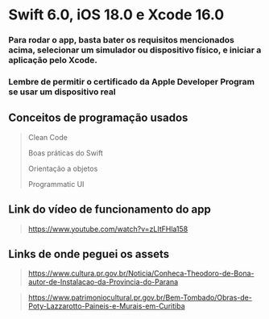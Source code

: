 # Swift 6.0, iOS 18.0 e Xcode 16.0

### Para rodar o app, basta bater os requisitos mencionados acima, selecionar um simulador ou dispositivo físico, e iniciar a aplicação pelo Xcode.
### Lembre de permitir o certificado da Apple Developer Program se usar um dispositivo real

## Conceitos de programação usados
> Clean Code
> 
> Boas práticas do Swift
> 
> Orientação a objetos
>
> Programmatic UI

## Link do vídeo de funcionamento do app

> https://www.youtube.com/watch?v=zLItFHla158

## Links de onde peguei os assets
> https://www.cultura.pr.gov.br/Noticia/Conheca-Theodoro-de-Bona-autor-de-Instalacao-da-Provincia-do-Parana

> https://www.patrimoniocultural.pr.gov.br/Bem-Tombado/Obras-de-Poty-Lazzarotto-Paineis-e-Murais-em-Curitiba

